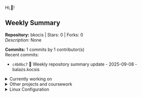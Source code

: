 Hi,👋! 

## Weekly Summary

**Repository:** bkocis | Stars: 0 | Forks: 0  
*Description:* None

**Commits:** 1 commits by 1 contributor(s)  
Recent commits:
- `c4b0bc7` 🤖 Weekly repository summary update - 2025-09-08 - balazs.kocsis

<details>
  
<Summary>Currently working on</Summary>

### **[Paper Piper](https://github.com/bkocis/paper-piper)** (2025) ![Private](https://img.shields.io/badge/Repo-Private-red)
![FastAPI](https://img.shields.io/badge/FastAPI-009688?style=flat&logo=fastapi&logoColor=white) ![Python](https://img.shields.io/badge/Python-3776AB?style=flat&logo=python&logoColor=white) ![Docker](https://img.shields.io/badge/Docker-2496ED?style=flat&logo=docker&logoColor=white) ![Poetry](https://img.shields.io/badge/Poetry-60A5FA?style=flat&logo=poetry&logoColor=white)

Scientific paper management tool built with FastAPI. Features PDF parsing, citation analysis, and collaborative research workflows.

### **[Video Transcript Analyser](https://github.com/bkocis/video-transcript-analyser)** (2025) ![Private](https://img.shields.io/badge/Repo-Private-red)
![Streamlit](https://img.shields.io/badge/Streamlit-FF4B4B?style=flat&logo=streamlit&logoColor=white) ![Python](https://img.shields.io/badge/Python-3776AB?style=flat&logo=python&logoColor=white) ![YouTube](https://img.shields.io/badge/YouTube-FF0000?style=flat&logo=youtube&logoColor=white) ![Docker](https://img.shields.io/badge/Docker-2496ED?style=flat&logo=docker&logoColor=white)

Streamlit web app for YouTube video analysis. Extract transcripts, perform sentiment analysis, and generate summaries.

### **[Ollama Coding Assistant](https://github.com/bkocis/ollama-coding-assistant)** (2024-2025) ![Private](https://img.shields.io/badge/Repo-Private-red)
![Python](https://img.shields.io/badge/Python-3776AB?style=flat&logo=python&logoColor=white) ![Ollama](https://img.shields.io/badge/Ollama-000000?style=flat&logo=llama&logoColor=white) ![CLI](https://img.shields.io/badge/CLI-4EAA25?style=flat&logo=gnubash&logoColor=white) ![LLaMA](https://img.shields.io/badge/LLaMA-FF6B6B?style=flat&logoColor=white)

Privacy-focused local coding assistant using Ollama and LLaMA models. CLI tool for code generation and debugging support.  
<a href="https://medium.com/@balazskocsis/list/ollama-run-llms-localy-f9f124256761" target="blank"><img align="top" src="https://img.shields.io/badge/Medium-000000?style=for-the-badge&logo=medium&logoColor=white" alt="Read on Medium"/></a>

### **[MCP Servers](https://github.com/bkocis/mcp-servers)** (2024-2025) ![Private](https://img.shields.io/badge/Repo-Private-red)
![Python](https://img.shields.io/badge/Python-3776AB?style=flat&logo=python&logoColor=white) ![JSON](https://img.shields.io/badge/JSON-000000?style=flat&logo=json&logoColor=white) ![API](https://img.shields.io/badge/API-FF6B35?style=flat&logoColor=white) ![MCP](https://img.shields.io/badge/MCP-8A2BE2?style=flat&logoColor=white)

Collection of Model Context Protocol servers for LLM tool integration. Enables seamless communication between language models and external tools.

### **[Serve Yourself Your Music](https://github.com/bkocis/serve-yourself-your-music-public)** (2025) ![Public](https://img.shields.io/badge/Repo-Public/_Private_deployment-brightgreen)
![Python](https://img.shields.io/badge/Python-3776AB?style=flat&logo=python&logoColor=white) ![Docker](https://img.shields.io/badge/Docker-2496ED?style=flat&logo=docker&logoColor=white) ![GitHub Actions](https://img.shields.io/badge/GitHub_Actions-2088FF?style=flat&logo=github-actions&logoColor=white) ![YouTube](https://img.shields.io/badge/YouTube-FF0000?style=flat&logo=youtube&logoColor=white)

Web-based music streaming platform with YouTube and SoundCloud integration. Features CI/CD deployment and containerized architecture.  
<a href="https://medium.com/@balazskocis/deploying-to-a-server-with-github-actions-a-deep-dive-e8558e83a4d7" target="blank"><img align="top" src="https://img.shields.io/badge/Medium-000000?style=for-the-badge&logo=medium&logoColor=white" alt="Read on Medium"/></a>

### **[System Monitor CLI App](https://github.com/bkocis/system-monitor-cli-app)** (2025) ![Public](https://img.shields.io/badge/Repo-Public-brightgreen)
![Python](https://img.shields.io/badge/Python-3776AB?style=flat&logo=python&logoColor=white) ![CLI](https://img.shields.io/badge/CLI-4EAA25?style=flat&logo=gnubash&logoColor=white) ![Poetry](https://img.shields.io/badge/Poetry-60A5FA?style=flat&logo=poetry&logoColor=white) ![pytest](https://img.shields.io/badge/pytest-0A9EDC?style=flat&logo=pytest&logoColor=white)

Command-line system monitoring tool built with Python. Real-time system metrics collection with proper packaging and testing.

### **[O'Reilly Book RAG Learning System](https://github.com/bkocis/oreilly-book-rag)** (2025) ![Public](https://img.shields.io/badge/Repo-Public-brightgreen)
![React](https://img.shields.io/badge/React-20232A?style=flat&logo=react&logoColor=61DAFB) ![TypeScript](https://img.shields.io/badge/TypeScript-007ACC?style=flat&logo=typescript&logoColor=white) ![FastAPI](https://img.shields.io/badge/FastAPI-009688?style=flat&logo=fastapi&logoColor=white) ![Python](https://img.shields.io/badge/Python-3776AB?style=flat&logo=python&logoColor=white)

RAG application for interactive learning from technical PDF books. React frontend with FastAPI backend, featuring Q&A, quizzes, and progress tracking.  
<a href="https://medium.com/@balazskocsis/how-to-define-endpoints-for-image-captioning-applications-using-fastapi-0ef5ffba65a4" target="blank"><img align="top" src="https://img.shields.io/badge/Medium-000000?style=for-the-badge&logo=medium&logoColor=white" alt="Read on Medium"/></a>

### **[Chat with Documents and Images](https://github.com/bkocis/chat-with-documents-and-images)** (2024-2025) ![Public](https://img.shields.io/badge/Repo-Public-brightgreen)
![Python](https://img.shields.io/badge/Python-3776AB?style=flat&logo=python&logoColor=white) ![Ollama](https://img.shields.io/badge/Ollama-000000?style=flat&logo=llama&logoColor=white) ![LLaVA](https://img.shields.io/badge/LLaVA-FF6B6B?style=flat&logoColor=white) ![Qdrant](https://img.shields.io/badge/Qdrant-DC244C?style=flat&logoColor=white)

Multimodal RAG system for document and image understanding. Uses Ollama, LLaVA, and Qdrant for local AI-powered chat with visual content.

### **[Function Calling with Ollama](https://github.com/bkocis/function-calling-with-ollama)** (2024) ![Public](https://img.shields.io/badge/Repo-Public-brightgreen)
![Python](https://img.shields.io/badge/Python-3776AB?style=flat&logo=python&logoColor=white) ![Ollama](https://img.shields.io/badge/Ollama-000000?style=flat&logo=llama&logoColor=white) ![JSON](https://img.shields.io/badge/JSON-000000?style=flat&logo=json&logoColor=white) ![API](https://img.shields.io/badge/API-FF6B35?style=flat&logoColor=white)

Structured function calling with Ollama LLMs. Examples of tool orchestration, JSON schema validation, and LLM-driven automation.

### **[Home Surveillance with Multimodal LLMs](https://github.com/bkocis/home-surveillance-with-multimodal-llms)** (2024) ![Public](https://img.shields.io/badge/Repo-Public-brightgreen)
![Python](https://img.shields.io/badge/Python-3776AB?style=flat&logo=python&logoColor=white) ![Ollama](https://img.shields.io/badge/Ollama-000000?style=flat&logo=llama&logoColor=white) ![LLaVA](https://img.shields.io/badge/LLaVA-FF6B6B?style=flat&logoColor=white) ![OpenCV](https://img.shields.io/badge/OpenCV-27338e?style=flat&logo=OpenCV&logoColor=white)

Real-time surveillance system using multimodal LLMs for intelligent image analysis. LLaVA-powered scene understanding and threat detection.  
<a href="https://python.plainenglish.io/home-surveillance-with-llms-ollama-using-llava-1-6-005f193293d3" target="blank"><img align="top" src="https://img.shields.io/badge/Medium-000000?style=for-the-badge&logo=medium&logoColor=white" alt="Read on Medium"/></a>

### **[Advanced Python Concepts](https://github.com/bkocis/advance-your-python)** (2017-2025) ![Public](https://img.shields.io/badge/Repo-Public-brightgreen)
![Python](https://img.shields.io/badge/Python-3776AB?style=flat&logo=python&logoColor=white) ![Jupyter](https://img.shields.io/badge/Jupyter-F37626.svg?style=flat&logo=Jupyter&logoColor=white) ![GitHub Pages](https://img.shields.io/badge/GitHub%20Pages-121013?style=flat&logo=github&logoColor=white)

Educational repository covering advanced Python concepts. Interactive Jupyter notebooks with OOP, decorators, multiprocessing, and design patterns.

### **[AlgoRun - Crystallography Automation](https://github.com/bkocis/AlgoRun)** (2018-2025) ![Public](https://img.shields.io/badge/Repo-Public-brightgreen)
![Python](https://img.shields.io/badge/Python-3776AB?style=flat&logo=python&logoColor=white) ![Scientific Computing](https://img.shields.io/badge/Scientific-Computing-blue?style=flat&logoColor=white) ![Crystallography](https://img.shields.io/badge/Crystallography-purple?style=flat&logoColor=white)

Automated crystallographic data analysis tool. Interfaces with FullProf software for powder diffraction analysis and batch processing.

</details>

<details>
<summary> Other projects and coursework</summary>
  
- **[AWS Recognition Object Detection](https://github.com/bkocis/bertelsmann-dsml-group-projects)** ![Public](https://img.shields.io/badge/Repo-Public-brightgreen) - Cloud-based computer vision
- **Kubernetes & Docker**
  - [Flask App on AWS EKS](https://github.com/bkocis/CloudDevOps-ND-Capstone) ![Public](https://img.shields.io/badge/Repo-Public-brightgreen) - Docker containerization with Kubernetes deployment
  - [Kubernetes Cluster Deployment](https://github.com/bkocis/cloud-miniproject-01/tree/test-kubernetes) ![Public](https://img.shields.io/badge/Repo-Public-brightgreen) - Flask application orchestration
- **[ML Microservice Operationalization](https://github.com/bkocis/CloudDevOps-ND-Operationalize-ML-Microservice)** ![Public](https://img.shields.io/badge/Repo-Public-brightgreen)
- **[Infrastructure as Code](https://github.com/bkocis/CloudDevOps-ND-Infrastructure-as-code)** ![Public](https://img.shields.io/badge/Repo-Public-brightgreen) - AWS automation
</details>



<details>
<summary> Linux Configuration</summary>

- [Linux Command Collection](https://github.com/bkocis/one-liners) ![Public](https://img.shields.io/badge/Repo-Public-brightgreen) - Curated list of useful commands
- [Dotfiles](https://github.com/bkocis/dotfiles) ![Public](https://img.shields.io/badge/Repo-Public-brightgreen) - Personal configuration files
  - [Vim Configuration](https://github.com/bkocis/dotfiles/blob/master/vimrc)
  - [Shell Configuration](https://github.com/bkocis/dotfiles/blob/master/bashrc) - Bash & Zsh
</details>
